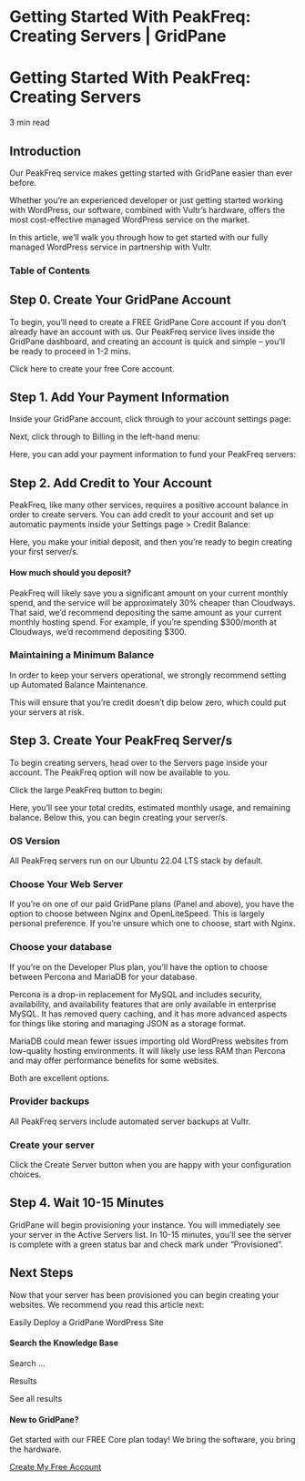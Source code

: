 # Getting Started With PeakFreq: Creating Servers | GridPane

# Getting Started With PeakFreq: Creating Servers

 

3 min read 

## Introduction

Our PeakFreq service makes getting started with GridPane easier than ever before.

Whether you’re an experienced developer or just getting started working with WordPress, our software, combined with Vultr’s hardware, offers the most cost-effective managed WordPress service on the market.

In this article, we’ll walk you through how to get started with our fully managed WordPress service in partnership with Vultr.

### Table of Contents

 

## Step 0. Create Your GridPane Account

To begin, you’ll need to create a FREE GridPane Core account if you don’t already have an account with us. Our PeakFreq service lives inside the GridPane dashboard, and creating an account is quick and simple – you’ll be ready to proceed in 1-2 mins.

Click here to create your free Core account.

 

## Step 1. Add Your Payment Information

Inside your GridPane account, click through to your account settings page:

Next, click through to Billing in the left-hand menu:

Here, you can add your payment information to fund your PeakFreq servers:

 

## Step 2. Add Credit to Your Account

PeakFreq, like many other services, requires a positive account balance in order to create servers. You can add credit to your account and set up automatic payments inside your Settings page > Credit Balance:

Here, you make your initial deposit, and then you’re ready to begin creating your first server/s.

 

 

#### How much should you deposit?

PeakFreq will likely save you a significant amount on your current monthly spend, and the service will be approximately 30% cheaper than Cloudways. That said, we’d recommend depositing the same amount as your current monthly hosting spend. For example, if you’re spending $300/month at Cloudways, we’d recommend depositing $300.

### Maintaining a Minimum Balance

In order to keep your servers operational, we strongly recommend setting up Automated Balance Maintenance.

This will ensure that you’re credit doesn’t dip below zero, which could put your servers at risk.

 

## Step 3. Create Your PeakFreq Server/s

To begin creating servers, head over to the Servers page inside your account. The PeakFreq option will now be available to you.

Click the large PeakFreq button to begin:

Here, you’ll see your total credits, estimated monthly usage, and remaining balance. Below this, you can begin creating your server/s.

### OS Version

All PeakFreq servers run on our Ubuntu 22.04 LTS stack by default.

### Choose Your Web Server

If you’re on one of our paid GridPane plans (Panel and above), you have the option to choose between Nginx and OpenLiteSpeed. This is largely personal preference. If you’re unsure which one to choose, start with Nginx.

### Choose your database

If you’re on the Developer Plus plan, you’ll have the option to choose between Percona and MariaDB for your database.

Percona is a drop-in replacement for MySQL and includes security, availability, and availability features that are only available in enterprise MySQL. It has removed query caching, and it has more advanced aspects for things like storing and managing JSON as a storage format.

MariaDB could mean fewer issues importing old WordPress websites from low-quality hosting environments. It will likely use less RAM than Percona and may offer performance benefits for some websites.

Both are excellent options.

### Provider backups

All PeakFreq servers include automated server backups at Vultr.

### Create your server

Click the Create Server button when you are happy with your configuration choices.

 

## Step 4. Wait 10-15 Minutes

GridPane will begin provisioning your instance. You will immediately see your server in the Active Servers list. In 10-15 minutes, you’ll see the server is complete with a green status bar and check mark under “Provisioned”.

 

## Next Steps

Now that your server has been provisioned you can begin creating your websites. We recommend you read this article next:

Easily Deploy a GridPane WordPress Site

 

 

#### Search the Knowledge Base

Search ...

 Results

See all results

#### New to GridPane?

Get started with our FREE Core plan today! We bring the software, you bring the hardware.

[Create My Free Account](https://gridpane.com/checkout/?plan=core)

